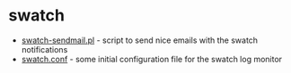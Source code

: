 swatch
======

* [swatch-sendmail.pl](swatch-sendmail.pl) - script to send nice emails with the swatch notifications
* [swatch.conf](swatch.conf) - some initial configuration file for the swatch log monitor
